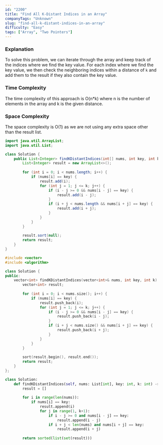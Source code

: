 ```yaml
---
id: "2200"
title: "Find All K-Distant Indices in an Array"
companyTags: "Unknown"
slug: "find-all-k-distant-indices-in-an-array"
difficulty: "Easy"
tags: ["Array", "Two Pointers"]
---
```


### Explanation
To solve this problem, we can iterate through the array and keep track of the indices where we find the key value. For each index where we find the key value, we then check the neighboring indices within a distance of `k` and add them to the result if they also contain the key value.

### Time Complexity
The time complexity of this approach is O(n*k) where n is the number of elements in the array and k is the given distance.

### Space Complexity
The space complexity is O(1) as we are not using any extra space other than the result list.
```java
import java.util.ArrayList;
import java.util.List;

class Solution {
    public List<Integer> findKDistantIndices(int[] nums, int key, int k) {
        List<Integer> result = new ArrayList<>();
        
        for (int i = 0; i < nums.length; i++) {
            if (nums[i] == key) {
                result.add(i);
                for (int j = 1; j <= k; j++) {
                    if (i - j >= 0 && nums[i - j] == key) {
                        result.add(i - j);
                    }
                    if (i + j < nums.length && nums[i + j] == key) {
                        result.add(i + j);
                    }
                }
            }
        }
        
        result.sort(null);
        return result;
    }
}
```

```cpp
#include <vector>
#include <algorithm>

class Solution {
public:
    vector<int> findKDistantIndices(vector<int>& nums, int key, int k) {
        vector<int> result;
        
        for (int i = 0; i < nums.size(); i++) {
            if (nums[i] == key) {
                result.push_back(i);
                for (int j = 1; j <= k; j++) {
                    if (i - j >= 0 && nums[i - j] == key) {
                        result.push_back(i - j);
                    }
                    if (i + j < nums.size() && nums[i + j] == key) {
                        result.push_back(i + j);
                    }
                }
            }
        }
        
        sort(result.begin(), result.end());
        return result;
    }
};
```

```python
class Solution:
    def findKDistantIndices(self, nums: List[int], key: int, k: int) -> List[int]:
        result = []
        
        for i in range(len(nums)):
            if nums[i] == key:
                result.append(i)
                for j in range(1, k+1):
                    if i - j >= 0 and nums[i - j] == key:
                        result.append(i - j)
                    if i + j < len(nums) and nums[i + j] == key:
                        result.append(i + j)
        
        return sorted(list(set(result)))
```